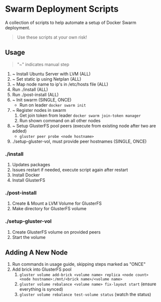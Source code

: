 # Swarm Deployment Scripts
A collection of scripts to help automate a setup of Docker Swarm deployment.

> Use these scripts at your own risk!

## Usage

> "~" indicates manual step

1. ~ Install Ubuntu Server with LVM (ALL)
2. ~ Set static ip using Netplan (ALL)
3. ~ Map node name to ip's in /etc/hosts file (ALL)
4. Run ./install (ALL)
5. Run ./post-install (ALL)
6. ~ Init swarm (SINGLE, ONCE)
   - Run on leader `docker swarm init`
7. ~ Register nodes in swarm
   1. Get join token from leader `docker swarm join-token manager`
   2. Run shown command on all other nodes
8. ~ Setup GlusterFS pool peers (execute from existing node after two are added)
   - `gluster peer probe <node hostname>`
9.  ./setup-gluster-vol, must provide peer hostnames (SINGLE, ONCE)

### ./install
1. Updates packages
2. Issues restart if needed, execute script again after restart
3. Install Docker
4. Install GlusterFS

### ./post-install
1. Create & Mount a LVM Volume for GlusterFS
2. Make directory for GlusterFS volume

### ./setup-gluster-vol
1. Create GlusterFS volume on provided peers
2. Start the volume

## Adding A New Node
1. Run commands in usage guide, skipping steps marked as "ONCE"
2. Add brick into GlusterFS pool
   1. `gluster volume add-brick <volume name> replica <node count> <node hostname>:/mnt/<brick name>/<volume name>`
   2. `gluster volume rebalance <volume name> fix-layout start` (ensure everything is synced)
   3. `gluster volume rebalance test-volume status` (watch the status)
